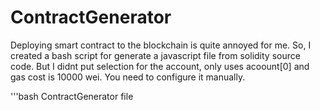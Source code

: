 # ContractGenerator

Deploying smart contract to the blockchain is quite annoyed for me. So, I created a bash script for generate a javascript file from solidity source code. But I didnt put selection for the account, only uses acoount[0] and gas cost is 10000 wei. You need to configure it manually.

'''bash ContractGenerator file
